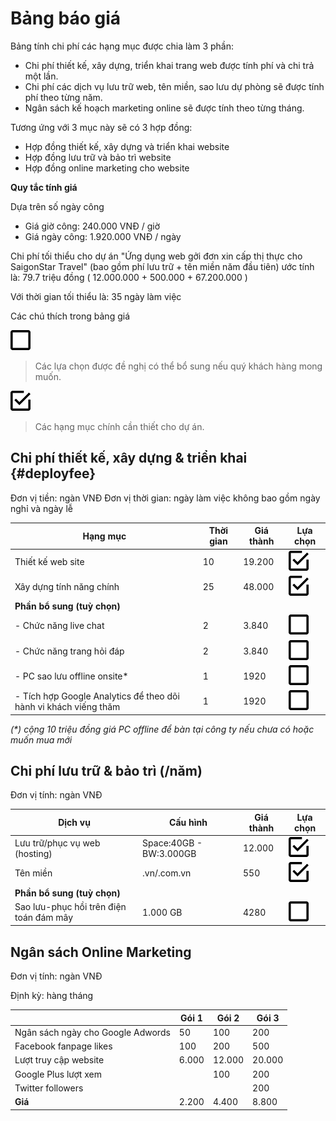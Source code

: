 # Bảng báo giá

Bảng tính chi phí các hạng mục được chia làm 3 phần:

* Chi phí thiết kế, xây dựng, triển khai trang web được tính phí và chi trả một lần.
* Chi phí các dịch vụ lưu trữ web, tên miền, sao lưu dự phòng sẽ được tính phí theo từng năm.
* Ngân sách kế hoạch marketing online sẽ được tính theo từng tháng.

Tương ứng với 3 mục này sẽ có 3 hợp đồng:

* Hợp đồng thiết kế, xây dựng và triển khai website
* Hợp đồng lưu trữ và bảo trì website
* Hợp đồng online marketing cho website

**Quy tắc tính giá**

Dựa trên số ngày công

* Giá giờ công: 240.000 VNĐ \/ giờ 
* Giá ngày công: 1.920.000 VNĐ \/ ngày

Chi phí tối thiểu cho dự án "Ứng dụng web gởi đơn xin cấp thị thực cho SaigonStar Travel" \(bao gồm phí lưu trữ + tên miền năm đầu tiên\) ước tính là: 79.7 triệu đồng \( 12.000.000 + 500.000 + 67.200.000 \)

Với thời gian tối thiểu là: 35 ngày làm việc

Các chú thích trong bảng giá

![](/assets/check-blank.png)

> Các lựa chọn được đề nghị có thể bổ sung nếu quý khách hàng mong muốn.

![](/assets/check-check.png)

> Các hạng mục chính cần thiết cho dự án.

## Chi phí thiết kế, xây dựng & triển khai {#deployfee}

Đơn vị tiền: ngàn VNĐ
Đơn vị thời gian: ngày làm việc không bao gồm ngày nghỉ và ngày lễ

| Hạng mục | Thời gian | Giá thành | Lựa chọn |
| --- | --- | --- | --- |
| Thiết kế web site | 10 | 19.200 | ![          ](/assets/check-check.png) |
| Xây dựng tính năng chính | 25 | 48.000 | ![](/assets/check-check.png) |
| **Phần bổ sung \(tuỳ chọn\)** |  |  |  |
| - Chức năng live chat | 2 | 3.840 | ![](/assets/check-blank.png) |
| - Chức năng trang hỏi đáp | 2 | 3.840 | ![](/assets/check-blank.png) |
| - PC sao lưu offline onsite\* | 1 | 1920 | ![](/assets/check-blank.png) |
| - Tích hợp Google Analytics để theo dõi hành vi khách viếng thăm | 1 | 1920 | ![](/assets/check-blank.png) |

_\(\*\) cộng 10 triệu đồng giá PC offline để bàn tại công ty nếu chưa có hoặc muốn mua mới_

## Chi phí lưu trữ & bảo trì \(\/năm\)

Đơn vị tính: ngàn VNĐ

| Dịch vụ | Cấu hình | Giá thành | Lựa chọn |
| --- | --- | --- | --- |
| Lưu trữ\/phục vụ web \(hosting\) | Space:40GB - BW:3.000GB | 12.000 | ![](/assets/check-check.png) |
| Tên miền | .vn\/.com.vn | 550 | ![](/assets/check-check.png) |
| **Phần bổ sung \(tuỳ chọn\)** |  |  |  |
| Sao lưu-phục hồi trên điện toán đám mây | 1.000 GB | 4280 | ![](/assets/check-blank.png) |

## Ngân sách Online Marketing

Đơn vị tính: ngàn VNĐ

Định kỳ: hàng tháng

|  | Gói 1 | Gói 2 | Gói 3 |
| --- | --- | --- |--|
|  Ngân sách ngày cho Google Adwords  | 50 | 100  | 200 |
|  Facebook fanpage likes | 100 | 200 | 500 |
|  Lượt truy cập website | 6.000 | 12.000  | 20.000 |
|  Google Plus lượt xem  |  | 100  | 200 |
|  Twitter followers |  |  | 200 |
| **Giá** | 2.200 | 4.400 | 8.800 |
